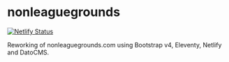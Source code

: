 # nonleaguegrounds
[![Netlify Status](https://api.netlify.com/api/v1/badges/cf7aa115-06b2-49ef-8585-2b93ba03b139/deploy-status)](https://app.netlify.com/sites/nonleaguegrounds/deploys)

Reworking of nonleaguegrounds.com using Bootstrap v4, Eleventy, Netlify and DatoCMS.
